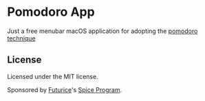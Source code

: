 # Pomodoro App

Just a free menubar macOS application for adopting the [pomodoro technique](http://pomodorotechnique.com/)

## License

Licensed under the MIT license.

Sponsored by [Futurice](http://futurice.com)'s [Spice Program](http://spiceprogram.org/oss-sponsorship/).
